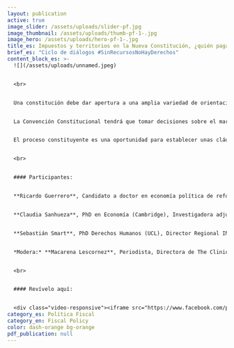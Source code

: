 ```yaml
---
layout: publication
active: true
image_slider: /assets/uploads/slider-pf.jpg
image_thumbnail: /assets/uploads/thumb-pf-1-.jpg
image_hero: /assets/uploads/hero-pf-1-.jpg
title_es: Impuestos y territorios en la Nueva Constitución, ¿quién paga la cuenta?
brief_es: "Ciclo de diálogos #SinRecursosNoHayDerechos"
content_block_es: >-
  ![](/assets/uploads/unnamed.jpeg)


  <br>


  Una constitución debe dar apertura a una amplia variedad de orientaciones en materia económica por una parte de los gobiernos democráticamente elegidos, pero, para tomar los derechos en serio, las políticas económicas deberían estar vinculadas al objetivo de garantizar los derechos consagrados en las constituciones.


  La Convención Constitucional tendrá que tomar decisiones sobre el margen de maniobra que da al legislador en distintas áreas de política y los condicionamientos que establece a las ramas del poder público para lograrlo.


  El proceso constituyente es una oportunidad para establecer unas cláusulas que vinculen el diseño, los procesos de toma de decisión, la planeación y la ejecución de la política económica al objetivo de garantizar los derechos.


  <br>


  #### Participantes:


  **Ricardo Guerrero**, Candidato a doctor en economía política de reformas tributarias en América Latina (King's College London)


  **Claudia Sanhueza**, PhD en Economía (Cambridge), Investigadora adjunta COES


  **Sebastián Smart**, PhD Derechos Humanos (UCL), Director Regional INDH Región de Los Ríos


  *Modera:* **Macarena Lescornez**, Periodista, Directora de The Clinic


  <br>


  #### Revívelo aquí:


  <div class="video-responsive"><iframe src="https://www.facebook.com/plugins/video.php?height=314&amp;href=https%3A%2F%2Fwww.facebook.com%2FGIESCR%2Fvideos%457587502460150%2F&amp;show_text=false&amp;width=560&amp;t=0" style="position:absolute; top:0; left: 0" scrolling="no" allowfullscreen="true" allow="autoplay; clipboard-write; encrypted-media; picture-in-picture; web-share" width="100%" height="100%" frameborder="0"></iframe></div>
category_es: Política Fiscal
category_en: Fiscal Policy
color: dash-orange bg-orange
pdf_publication: null
---
```


